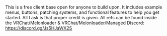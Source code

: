 This is a free client base open for anyone to build upon.
It includes example menus, buttons, patching systems, and functional features to help you get started.
All I ask is that proper credit is given.
All refs can be found inside the VRChat/Melonloader & VRChat/Melonloader/Managed
Discord: https://discord.gg/Js5HJaWX2S
